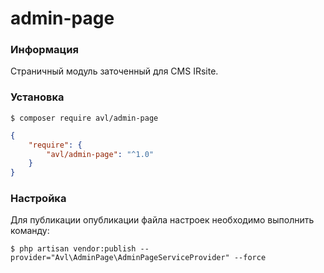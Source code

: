 # admin-page

### Информация

Страничный модуль заточенный для CMS IRsite.

### Установка

```
$ composer require avl/admin-page
```

```json
{
    "require": {
        "avl/admin-page": "^1.0"
    }
}
```
### Настройка

Для публикации опубликации файла настроек необходимо выполнить команду:

```
$ php artisan vendor:publish --provider="Avl\AdminPage\AdminPageServiceProvider" --force
```
